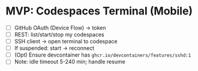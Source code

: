 # MVP: Codespaces Terminal (Mobile)
- [ ] GitHub OAuth (Device Flow) -> token
- [ ] REST: list/start/stop my codespaces
- [ ] SSH client -> open terminal to codespace
- [ ] If suspended: start -> reconnect
- [ ] (Opt) Ensure devcontainer has `ghcr.io/devcontainers/features/sshd:1`
- [ ] Note: idle timeout 5-240 min; handle resume
